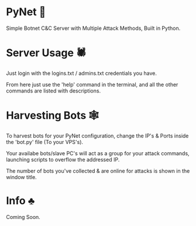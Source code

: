 # PyNet 🔪
Simple Botnet C&amp;C Server with Multiple Attack Methods, Built in Python.

# Server Usage 🕷
Just login with the logins.txt / admins.txt credentials you have.

From here just use the 'help' command in the terminal, and all the other commands are listed with descriptions.

# Harvesting Bots 🕸
To harvest bots for your PyNet configuration, change the IP's & Ports inside the 'bot.py' file (To your VPS's).

Your availabe bots/slave PC's will act as a group for your attack commands, launching scripts to overflow the addressed IP.

The number of bots you've collected & are online for attacks is shown in the window title.

# Info ♣
Coming Soon.
